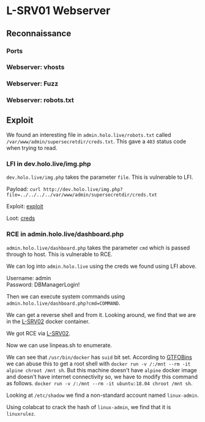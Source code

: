 # L-SRV01 Webserver

## Reconnaissance

### Ports

### Webserver: vhosts

### Webserver: Fuzz

### Webserver: robots.txt


## Exploit

We found an interesting file in `admin.holo.live/robots.txt` called `/var/www/admin/supersecretdir/creds.txt`. This gave a `403` status code when trying to read.

### LFI in dev.holo.live/img.php

`dev.holo.live/img.php` takes the parameter `file`. This is vulnerable to LFI.

Payload: `curl http://dev.holo.live/img.php?file=../../../../var/www/admin/supersecretdir/creds.txt`

Exploit: [exploit](exploit/LFI/exploit.sh)

Loot: [creds](exploit/LFI/creds.txt)

### RCE in admin.holo.live/dashboard.php

`admin.holo.live/dashboard.php` takes the parameter `cmd` which is passed through to host. This is vulnerable to RCE.

We can log into `admin.holo.live` using the creds we found using LFI above. 

Username: admin  
Password: DBManagerLogin!

Then we can execute system commands using `admin.holo.live/dashboard.php?cmd=COMMAND`.

We can get a reverse shell and from it. Looking around, we find that we are in the [L-SRV02](../L-SRV02/L-SRV02.md) docker container.

We got RCE via [L-SRV02](../L-SRV02/L-SRV02.md).

Now we can use linpeas.sh to enumerate.

We can see that `/usr/bin/docker` has `suid` bit set. According to [GTFOBins](https://gtfobins.github.io/) we can abuse this to get a root shell with `docker run -v /:/mnt --rm -it alpine chroot /mnt sh`. But this machine doesn't have `alpine` docker image and doesn't have internet connectivity so, we have to modify this command as follows. `docker run -v /:/mnt --rm -it ubuntu:18.04 chroot /mnt sh`.

Looking at `/etc/shadow` we find a non-standard account named `linux-admin`.

Using colabcat to crack the hash of `linux-admin`, we find that it is `linuxrulez`.
